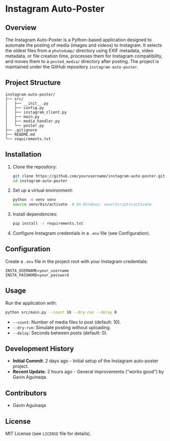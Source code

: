 # Instagram Auto-Poster

## Overview
The Instagram Auto-Poster is a Python-based application designed to automate the posting of media (images and videos) to Instagram. It selects the oldest files from a `photodump/` directory using EXIF metadata, video metadata, or file creation time, processes them for Instagram compatibility, and moves them to a `posted_media/` directory after posting. The project is maintained under the GitHub repository `instagram-auto-poster`.

## Project Structure
```
instagram-auto-poster/
├── src/
│   ├── __init__.py
│   ├── config.py
│   ├── instagram_client.py
│   ├── main.py
│   ├── media_handler.py
│   └── poster.py
├── .gitignore
├── README.md
└── requirements.txt
```

## Installation
1. Clone the repository:
   ```bash
   git clone https://github.com/yourusername/instagram-auto-poster.git
   cd instagram-auto-poster
   ```
2. Set up a virtual environment:
   ```bash
   python -m venv venv
   source venv/bin/activate  # On Windows: venv\Scripts\activate
   ```
3. Install dependencies:
   ```bash
   pip install -r requirements.txt
   ```
4. Configure Instagram credentials in a `.env` file (see Configuration).

## Configuration
Create a `.env` file in the project root with your Instagram credentials:
```
INSTA_USERNAME=your_username
INSTA_PASSWORD=your_password
```

## Usage
Run the application with:
```bash
python src/main.py --count 10 --dry-run --delay 0
```
- `--count`: Number of media files to post (default: 10).
- `--dry-run`: Simulate posting without uploading.
- `--delay`: Seconds between posts (default: 0).

## Development History
- **Initial Commit**: 2 days ago - Initial setup of the Instagram auto-poster project.
- **Recent Update**: 2 hours ago - General improvements ("works good") by Gavin Aguinaqa.

## Contributors
- Gavin Aguinaqa

## License
MIT License (see `LICENSE` file for details).